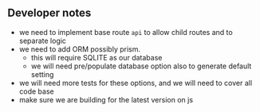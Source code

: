 ## Developer notes

- we need to implement base route `api` to allow child routes and to separate logic
- we need to add ORM possibly prism.
  - this will require SQLITE as our database
  - we will need pre/populate database option also to generate default setting
- we will need more tests for these options, and we will need to cover all code base
- make sure we are building for the latest version on js
